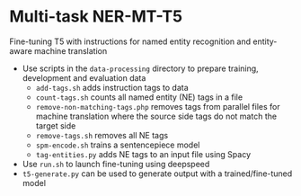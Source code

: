 # Multi-task NER-MT-T5
Fine-tuning T5 with instructions for named entity recognition and entity-aware machine translation

 * Use scripts in the `data-processing` directory to prepare training, development and evaluation data
   * `add-tags.sh` adds instruction tags to data
   * `count-tags.sh` counts all named entity (NE) tags in a file
   * `remove-non-matching-tags.php` removes tags from parallel files for machine translation where the source side tags do not match the target side
   * `remove-tags.sh` removes all NE tags
   * `spm-encode.sh` trains a sentencepiece model
   * `tag-entities.py` adds NE tags to an input file using Spacy
 * Use `run.sh` to launch fine-tuning using deepspeed
 * `t5-generate.py` can be used to generate output with a trained/fine-tuned model